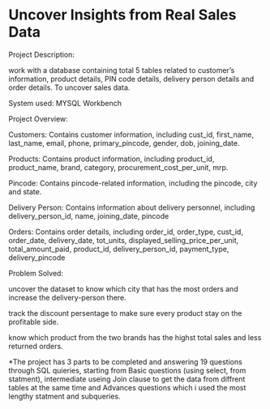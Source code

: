 # Uncover Insights from Real Sales Data
Project Description: 

work with a database containing total 5 tables related to customer’s information, product details, PIN code details, delivery person details and order details. To uncover sales data.

System used: MYSQL Workbench

Project Overview:

Customers: Contains customer information, including cust_id, first_name, last_name, 
email, phone, primary_pincode, gender, dob, joining_date.

Products: Contains product information, including product_id, product_name, brand, 
category, procurement_cost_per_unit, mrp.

Pincode: Contains pincode-related information, including the pincode, city and state.

Delivery Person: Contains information about delivery personnel, including 
delivery_person_id, name, joining_date, pincode

Orders: Contains order details, including order_id, order_type, cust_id, order_date, 
delivery_date, tot_units, displayed_selling_price_per_unit, total_amount_paid, 
product_id, delivery_person_id, payment_type, delivery_pincode

Problem Solved:

uncover the dataset to know which city that has the most orders and increase the delivery-person there.

track the discount persentage to make sure every product stay on the profitable side.

know which product from the two brands has the highst total sales and less returned orders.

*The project has 3 parts to be completed and answering 19 questions through SQL quieries, starting from Basic questions (using select, from statment), intermediate useing Join clause to get the data from diffrent tables at the same time and Advances questions which i used the most lengthy statment and subqueries.
